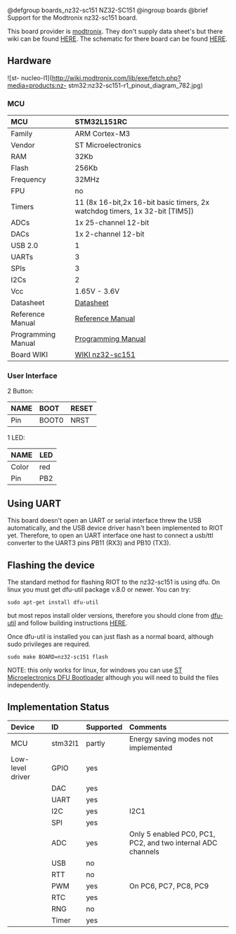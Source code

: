 @defgroup    boards_nz32-sc151 NZ32-SC151
@ingroup     boards
@brief       Support for the Modtronix nz32-sc151 board.

This board provider is [modtronix](http://modtronix.com). They don't supply data
sheet's but there wiki can be found
[HERE](http://wiki.modtronix.com/doku.php?id=products:nz-stm32:nz32-sc151). The
schematic for there board can be found
[HERE](http://modtronix.com/prod/nz32/nz32-sc151/nz32-sc151-r1.pdf).

## Hardware

![st-
nucleo-l1](http://wiki.modtronix.com/lib/exe/fetch.php?media=products:nz-
stm32:nz32-sc151-r1_pinout_diagram_782.jpg)


### MCU
| MCU        | STM32L151RC |
|:------------- |:--------------------- |
| Family | ARM Cortex-M3     |
| Vendor | ST Microelectronics   |
| RAM        | 32Kb  |
| Flash      | 256Kb             |
| Frequency  | 32MHz|
| FPU        | no                |
| Timers | 11 (8x 16-bit,2x 16-bit basic timers, 2x watchdog timers, 1x 32-bit [TIM5])   |
| ADCs       | 1x 25-channel 12-bit      |
| DACs       | 1x 2-channel 12-bit       |
| USB 2.0    | 1                 |
| UARTs      | 3                 |
| SPIs       | 3                 |
| I2Cs       | 2                 |
| Vcc        | 1.65V - 3.6V          |
| Datasheet  | [Datasheet](http://www.st.com/content/ccc/resource/technical/document/datasheet/2a/6e/97/91/cd/c0/43/8b/DM00048356.pdf/files/DM00048356.pdf/jcr:content/translations/en.DM00048356.pdf) |
| Reference Manual | [Reference Manual](http://www.st.com/content/ccc/resource/technical/document/reference_manual/cc/f9/93/b2/f0/82/42/57/CD00240193.pdf/files/CD00240193.pdf/jcr:content/translations/en.CD00240193.pdf) |
| Programming Manual | [Programming Manual](http://www.st.com/content/ccc/resource/technical/document/programming_manual/5b/ca/8d/83/56/7f/40/08/CD00228163.pdf/files/CD00228163.pdf/jcr:content/translations/en.CD00228163.pdf) |
| Board WIKI | [WIKI nz32-sc151](https://wiki.modtronix.com/doku.php?id=products:nz-stm32:nz32-sc151#schematics)|

### User Interface

2 Button:

| NAME   | BOOT  | RESET     |
|:----- |:----- |:--------- |
| Pin    | BOOT0 | NRST  |

1 LED:

| NAME   | LED   |
| -----  | ----- |
| Color  | red   |
| Pin    | PB2   |

## Using UART

This board doesn't open an UART or serial interface threw the USB
automatically, and the USB device driver hasn't been implemented to RIOT yet.
Therefore, to open an UART interface one hast to connect a usb/ttl converter to
the UART3 pins PB11 (RX3) and PB10 (TX3).

## Flashing the device

The standard method for flashing RIOT to the nz32-sc151 is using dfu. On
linux you must get dfu-util package v.8.0 or newer. You can try:

```
sudo apt-get install dfu-util
```

but most repos install older versions, therefore you should clone from [dfu-
util](https://sourceforge.net/p/dfu-util/dfu-util/ci/master/tree/) and follow building
instructions [HERE](
http://dfu-util.sourceforge.net/build.html).

Once dfu-util is installed you can just flash as a normal board, although
sudo privileges are required.

```
sudo make BOARD=nz32-sc151 flash
```

NOTE: this only works for linux, for windows you can use [ST Microelectronics
DFU Bootloader](http://www.st.com/en/development-tools/stsw-stm32080.html)
although you will need to build the files independently.

## Implementation Status

| Device | ID        | Supported | Comments  |
|:------------- |:------------- |:------------- |:------------- |
| MCU        | stm32l1   | partly    | Energy saving modes not implemented |
| Low-level driver | GPIO    | yes       | |
|        | DAC       | yes       | |
|        | UART      | yes           | |
|        | I2C       | yes       |I2C1|
|        | SPI       | yes       | |
|               | ADC           | yes           | Only 5 enabled PC0, PC1, PC2, and two internal ADC channels|
|        | USB       | no        | |
|        | RTT       | no        | |
|        | PWM       | yes       | On PC6, PC7, PC8, PC9|
|        | RTC       | yes       | |
|        | RNG       | no        | |
|        | Timer     | yes           | |
